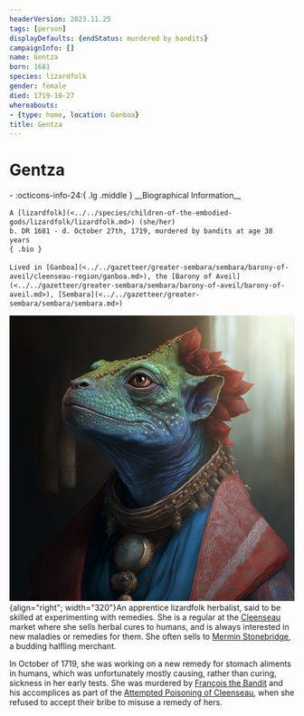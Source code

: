 ```yaml
---
headerVersion: 2023.11.25
tags: [person]
displayDefaults: {endStatus: murdered by bandits}
campaignInfo: []
name: Gentza
born: 1681
species: lizardfolk
gender: female
died: 1719-10-27
whereabouts:
- {type: home, location: Ganboa}
title: Gentza
---
```

# Gentza
<div class="grid cards ext-narrow-margin ext-one-column" markdown>
- :octicons-info-24:{ .lg .middle } __Biographical Information__

    A [lizardfolk](<../../species/children-of-the-embodied-gods/lizardfolk/lizardfolk.md>) (she/her)  
    b. DR 1681 - d. October 27th, 1719, murdered by bandits at age 38 years  
    { .bio }

    Lived in [Ganboa](<../../gazetteer/greater-sembara/sembara/barony-of-aveil/cleenseau-region/ganboa.md>), the [Barony of Aveil](<../../gazetteer/greater-sembara/sembara/barony-of-aveil/barony-of-aveil.md>), [Sembara](<../../gazetteer/greater-sembara/sembara/sembara.md>)
</div>


![Lizardfolk Gentza](../../assets/lizardfolk-gentza.png){align="right"; width="320"}An apprentice lizardfolk herbalist, said to be skilled at experimenting with remedies. She is a regular at the [Cleenseau](<../../gazetteer/greater-sembara/sembara/barony-of-aveil/cleenseau-region/cleenseau/cleenseau.md>) market where she sells herbal cures to humans, and is always interested in new maladies or remedies for them. She often sells to [Mermin Stonebridge](<../halflings/mermin-stonebridge.md>), a budding halfling merchant.


In October of 1719, she was working on a new remedy for stomach aliments in humans, which was unfortunately mostly causing, rather than curing, sickness in her early tests. She was murdered by [François the Bandit](<../sembarans/francois-the-bandit.md>) and his accomplices as part of the [Attempted Poisoning of Cleenseau](<../../events/1700s/1719/11/attempted-poisoning-of-cleenseau.md>), when she refused to accept their bribe to misuse a remedy of hers. 



